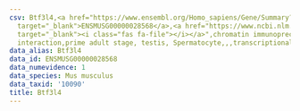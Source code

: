 ```yaml
---
csv: Btf3l4,<a href="https://www.ensembl.org/Homo_sapiens/Gene/Summary?db=core;g=ENSMUSG00000028568"
  target="_blank">ENSMUSG00000028568</a>,<a href="https://www.ncbi.nlm.nih.gov/pubmed/25450459"
  target="_blank"><i class="fas fa-file"></i></a>",chromatin immunoprecipitation assay,direct
  interaction,prime adult stage, testis, Spermatocyte,,,transcriptional regulation,
data_alias: Btf3l4
data_id: ENSMUSG00000028568
data_numevidence: 1
data_species: Mus musculus
data_taxid: '10090'
title: Btf3l4
---
```


